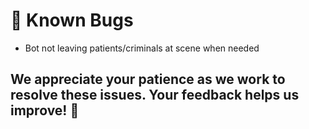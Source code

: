 # 🐛 Known Bugs

- Bot not leaving patients/criminals at scene when needed

## We appreciate your patience as we work to resolve these issues. Your feedback helps us improve! 🙌